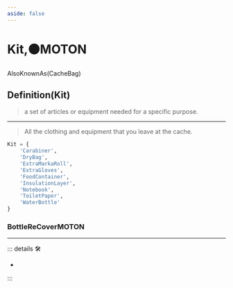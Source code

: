 ```yaml
---
aside: false
---
```

# Kit,🟠<motor>MOTON</motor>

AlsoKnownAs(CacheBag)

## Definition(Kit)
>
> a set of articles or equipment needed for a specific purpose.
---
> All the clothing and equipment that you leave at the cache.

```py
Kit = {
    'Carabiner',
    'DryBag',
    'ExtraMarkaRoll',
    'ExtraGloves',
    'FoodContainer',
    'InsulationLayer',
    'Notebook',
    'ToiletPaper',
    'WaterBottle'
}
```

### BottleReCoverMOTON

---

<!-- =================================================== -->
<!-- =================================================== -->
<!-- =================================================== -->
<!-- =================================================== -->
<!-- =================================================== -->
::: details 🛠

-

:::
